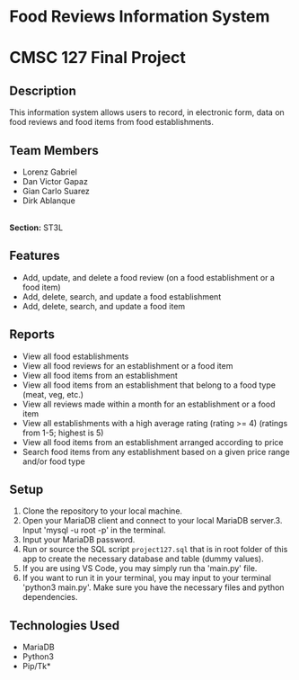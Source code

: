 # Food Reviews Information System
# CMSC 127 Final Project

## Description
This information system allows users to record, in electronic form, data on food reviews and food items from food establishments.

## Team Members
- Lorenz Gabriel
- Dan Victor Gapaz
- Gian Carlo Suarez
- Dirk Ablanque <br/>

<br/>**Section:** ST3L

## Features
- Add, update, and delete a food review (on a food establishment or a food item)
- Add, delete, search, and update a food establishment
- Add, delete, search, and update a food item

## Reports
- View all food establishments
- View all food reviews for an establishment or a food item
- View all food items from an establishment
- View all food items from an establishment that belong to a food type (meat, veg, etc.)
- View all reviews made within a month for an establishment or a food item
- View all establishments with a high average rating (rating >= 4) (ratings from 1-5; highest is 5)
- View all food items from an establishment arranged according to price
- Search food items from any establishment based on a given price range and/or food type

## Setup
1. Clone the repository to your local machine.
2. Open your MariaDB client and connect to your local MariaDB server.3. Input 'mysql -u root -p' in the terminal.
4. Input your MariaDB password.
5. Run or source the SQL script `project127.sql` that is in root folder of this app to create the necessary database and table (dummy values).
6. If you are using VS Code, you may simply run tha 'main.py' file.
7. If you want to run it in your terminal, you may input to your terminal 'python3 main.py'. Make sure you have the necessary files and python dependencies.

## Technologies Used
- MariaDB
- Python3
- Pip/Tk*